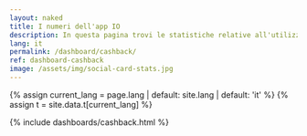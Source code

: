 ```yaml
---
layout: naked
title: I numeri dell'app IO
description: In questa pagina trovi le statistiche relative all'utilizzo dell'app IO, aggiornate quotidianamente.
lang: it
permalink: /dashboard/cashback/
ref: dashboard-cashback
image: /assets/img/social-card-stats.jpg
---
```


{% assign current_lang = page.lang | default: site.lang | default: 'it' %}
{% assign t = site.data.t[current_lang] %}

<div class="py-4"></div>
{% include dashboards/cashback.html %}
